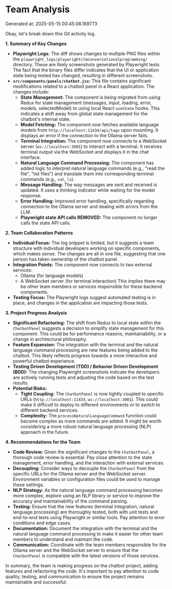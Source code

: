 # Team Analysis
Generated at: 2025-05-15 00:45:08.169773

Okay, let's break down this Git activity log.

**1. Summary of Key Changes**

*   **Playwright Logs:** The diff shows changes to multiple PNG files within the `playwright_logs/playwrightclmconversationalprogramming/` directory. These are likely screenshots generated by Playwright tests. The fact that the binary files differ indicates that the UI or application state being tested has changed, resulting in different screenshots.
*   **`src/components/panels/chatbot.jsx`:** This file contains significant modifications related to a chatbot panel in a React application. The changes include:
    *   **State Management:** The component is being migrated from using Redux for state management (messages, input, loading, error, models, selectedModel) to using local React `useState` hooks.  This indicates a shift away from global state management for the chatbot's internal state.
    *   **Model Fetching:** The component now fetches available language models from `http://localhost:11434/api/tags` upon mounting.  It displays an error if the connection to the Ollama server fails.
    *   **Terminal Integration:** The component now connects to a WebSocket server (`ws://localhost:3001`) to interact with a terminal.  It receives terminal output via the WebSocket and displays it in the chat interface.
    *   **Natural Language Command Processing:** The component has added logic to interpret natural language commands (e.g., "read the file", "list files") and translate them into corresponding terminal commands (e.g., `cat`, `ls`).
    *   **Message Handling:** The way messages are sent and received is updated. It uses a thinking indicator while waiting for the model response.
    *   **Error Handling:** Improved error handling, specifically regarding connection to the Ollama server and dealing with errors from the LLM.
    *   **Playwright state API calls REMOVED:** The component no longer calls the state API calls.

**2. Team Collaboration Patterns**

*   **Individual Focus:** The log snippet is limited, but it suggests a team structure with individual developers working on specific components, which makes sense. The changes are all in one file, suggesting that one person has taken ownership of the chatbot panel.
*   **Integration Points:** The component now connects to two external services:
    *   Ollama (for language models)
    *   A WebSocket server (for terminal interaction)
    This implies there may be other team members or services responsible for these backend components.
*   **Testing Focus:** The Playwright logs suggest automated testing is in place, and changes in the application are impacting those tests.

**3. Project Progress Analysis**

*   **Significant Refactoring:** The shift from Redux to local state within the `ChatbotPanel` suggests a decision to simplify state management for this component.  This could be for performance reasons, maintainability, or a change in architectural philosophy.
*   **Feature Expansion:** The integration with the terminal and the natural language command processing are new features being added to the chatbot. This likely reflects progress towards a more interactive and powerful chatbot experience.
*   **Testing Driven Development (TDD) / Behavior Driven Development (BDD):** The changing Playwright screenshots indicate the developers are actively running tests and adjusting the code based on the test results.
*   **Potential Risks:**
    *   **Tight Coupling:** The `ChatbotPanel` is now tightly coupled to specific URLs (`http://localhost:11434`, `ws://localhost:3001`).  This could make it difficult to deploy to different environments or to switch to different backend services.
    *   **Complexity:** The `processNaturalLanguageCommand` function could become complex as more commands are added.  It might be worth considering a more robust natural language processing (NLP) approach in the future.

**4. Recommendations for the Team**

*   **Code Review:**  Given the significant changes to the `ChatbotPanel`, a thorough code review is essential. Pay close attention to the state management, error handling, and the interaction with external services.
*   **Decoupling:**  Consider ways to decouple the `ChatbotPanel` from the specific URLs for the Ollama server and the WebSocket server.  Environment variables or configuration files could be used to manage these settings.
*   **NLP Strategy:**  As the natural language command processing becomes more complex, explore using an NLP library or service to improve the accuracy and maintainability of the command parsing.
*   **Testing:** Ensure that the new features (terminal integration, natural language processing) are thoroughly tested, both with unit tests and end-to-end tests using Playwright or similar tools. Pay attention to error conditions and edge cases.
*   **Documentation:** Document the integration with the terminal and the natural language command processing to make it easier for other team members to understand and maintain the code.
*   **Communication:** Coordinate with the team members responsible for the Ollama server and the WebSocket server to ensure that the `ChatbotPanel` is compatible with the latest versions of those services.

In summary, the team is making progress on the chatbot project, adding features and refactoring the code. It's important to pay attention to code quality, testing, and communication to ensure the project remains maintainable and successful.
